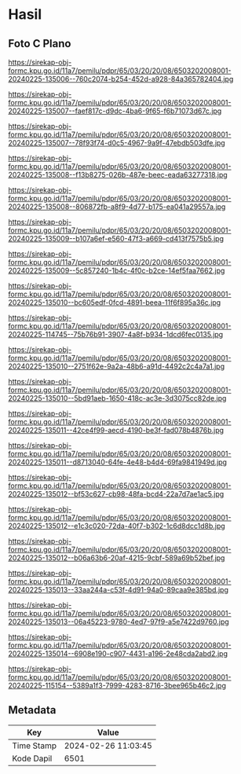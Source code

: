 # Hasil

## Foto C Plano

https://sirekap-obj-formc.kpu.go.id/11a7/pemilu/pdpr/65/03/20/20/08/6503202008001-20240225-135006--760c2074-b254-452d-a928-84a365782404.jpg

https://sirekap-obj-formc.kpu.go.id/11a7/pemilu/pdpr/65/03/20/20/08/6503202008001-20240225-135007--faef817c-d9dc-4ba6-9f65-f6b71073d67c.jpg

https://sirekap-obj-formc.kpu.go.id/11a7/pemilu/pdpr/65/03/20/20/08/6503202008001-20240225-135007--78f93f74-d0c5-4967-9a9f-47ebdb503dfe.jpg

https://sirekap-obj-formc.kpu.go.id/11a7/pemilu/pdpr/65/03/20/20/08/6503202008001-20240225-135008--f13b8275-026b-487e-beec-eada63277318.jpg

https://sirekap-obj-formc.kpu.go.id/11a7/pemilu/pdpr/65/03/20/20/08/6503202008001-20240225-135008--806872fb-a8f9-4d77-b175-ea041a29557a.jpg

https://sirekap-obj-formc.kpu.go.id/11a7/pemilu/pdpr/65/03/20/20/08/6503202008001-20240225-135009--b107a6ef-e560-47f3-a669-cd413f7575b5.jpg

https://sirekap-obj-formc.kpu.go.id/11a7/pemilu/pdpr/65/03/20/20/08/6503202008001-20240225-135009--5c857240-1b4c-4f0c-b2ce-14ef5faa7662.jpg

https://sirekap-obj-formc.kpu.go.id/11a7/pemilu/pdpr/65/03/20/20/08/6503202008001-20240225-135010--bc605edf-0fcd-4891-beea-11f6f895a36c.jpg

https://sirekap-obj-formc.kpu.go.id/11a7/pemilu/pdpr/65/03/20/20/08/6503202008001-20240225-114745--75b76b91-3907-4a8f-b934-1dcd6fec0135.jpg

https://sirekap-obj-formc.kpu.go.id/11a7/pemilu/pdpr/65/03/20/20/08/6503202008001-20240225-135010--2751f62e-9a2a-48b6-a91d-4492c2c4a7a1.jpg

https://sirekap-obj-formc.kpu.go.id/11a7/pemilu/pdpr/65/03/20/20/08/6503202008001-20240225-135010--5bd91aeb-1650-418c-ac3e-3d3075cc82de.jpg

https://sirekap-obj-formc.kpu.go.id/11a7/pemilu/pdpr/65/03/20/20/08/6503202008001-20240225-135011--42ce4f99-aecd-4190-be3f-fad078b4876b.jpg

https://sirekap-obj-formc.kpu.go.id/11a7/pemilu/pdpr/65/03/20/20/08/6503202008001-20240225-135011--d8713040-64fe-4e48-b4d4-69fa9841949d.jpg

https://sirekap-obj-formc.kpu.go.id/11a7/pemilu/pdpr/65/03/20/20/08/6503202008001-20240225-135012--bf53c627-cb98-48fa-bcd4-22a7d7ae1ac5.jpg

https://sirekap-obj-formc.kpu.go.id/11a7/pemilu/pdpr/65/03/20/20/08/6503202008001-20240225-135012--e1c3c020-72da-40f7-b302-1c6d8dcc1d8b.jpg

https://sirekap-obj-formc.kpu.go.id/11a7/pemilu/pdpr/65/03/20/20/08/6503202008001-20240225-135012--b06a63b6-20af-4215-9cbf-589a69b52bef.jpg

https://sirekap-obj-formc.kpu.go.id/11a7/pemilu/pdpr/65/03/20/20/08/6503202008001-20240225-135013--33aa244a-c53f-4d91-94a0-89caa9e385bd.jpg

https://sirekap-obj-formc.kpu.go.id/11a7/pemilu/pdpr/65/03/20/20/08/6503202008001-20240225-135013--06a45223-9780-4ed7-97f9-a5e7422d9760.jpg

https://sirekap-obj-formc.kpu.go.id/11a7/pemilu/pdpr/65/03/20/20/08/6503202008001-20240225-135014--6908e190-c907-4431-a196-2e48cda2abd2.jpg

https://sirekap-obj-formc.kpu.go.id/11a7/pemilu/pdpr/65/03/20/20/08/6503202008001-20240225-115154--5389a1f3-7999-4283-8716-3bee965b46c2.jpg


## Metadata

| Key        | Value               |
| ---------- | ------------------- |
| Time Stamp | 2024-02-26 11:03:45 |
| Kode Dapil | 6501                |




